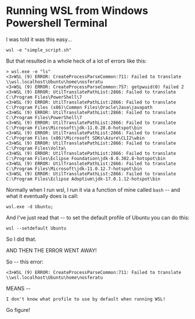 # Running WSL from Windows Powershell Terminal


I was told it was this easy...


	wsl -e "simple_script.sh"

But that resulted in a whole heck of a lot of errors like this:


	> wsl.exe -e "ls"
	<3>WSL (9) ERROR: CreateProcessParseCommon:711: Failed to translate \\wsl.localhost\Ubuntu\home\nosferatu
	<3>WSL (9) ERROR: CreateProcessParseCommon:757: getpwuid(0) failed 2
	<3>WSL (9) ERROR: UtilTranslatePathList:2866: Failed to translate C:\Program Files\PowerShell\7
	<3>WSL (9) ERROR: UtilTranslatePathList:2866: Failed to translate C:\Program Files (x86)\Common Files\Oracle\Java\javapath
	<3>WSL (9) ERROR: UtilTranslatePathList:2866: Failed to translate C:\Program Files\PowerShell\7
	<3>WSL (9) ERROR: UtilTranslatePathList:2866: Failed to translate C:\Program Files\Microsoft\jdk-11.0.20.8-hotspot\bin
	<3>WSL (9) ERROR: UtilTranslatePathList:2866: Failed to translate C:\Program Files (x86)\Microsoft SDKs\Azure\CLI2\wbin
	<3>WSL (9) ERROR: UtilTranslatePathList:2866: Failed to translate C:\Program Files\Volta\
	<3>WSL (9) ERROR: UtilTranslatePathList:2866: Failed to translate C:\Program Files\Eclipse Foundation\jdk-8.0.302.8-hotspot\bin
	<3>WSL (9) ERROR: UtilTranslatePathList:2866: Failed to translate C:\Program Files\Microsoft\jdk-11.0.12.7-hotspot\bin
	<3>WSL (9) ERROR: UtilTranslatePathList:2866: Failed to translate C:\Program Files\Eclipse Adoptium\jdk-17.0.1.12-hotspot\bin


Normally when I run wsl, I run it via a function of mine called `bash` -- and what it eventually does is call:

	wsl.exe -d Ubuntu;

And I've just read that -- to set the default profile of Ubuntu you can do this: 


	wsl --setdefault Ubuntu

So I did that.


AND THEN THE ERROR WENT AWAY!


So -- this error:


	<3>WSL (9) ERROR: CreateProcessParseCommon:711: Failed to translate \\wsl.localhost\Ubuntu\home\nosferatu


MEANS --

	I don't know what profile to use by default when running WSL!


Go figure!
